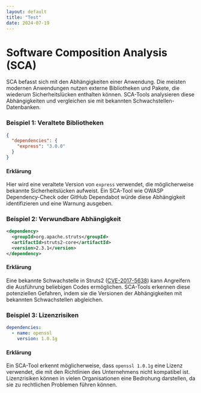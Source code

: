 ```yaml
---
layout: default
title: "Test"
date: 2024-07-19
---
```


# Software Composition Analysis (SCA)

SCA befasst sich mit den Abhängigkeiten einer Anwendung. Die meisten modernen Anwendungen nutzen externe Bibliotheken und Pakete, die wiederum Sicherheitslücken enthalten können. SCA-Tools analysieren diese Abhängigkeiten und vergleichen sie mit bekannten Schwachstellen-Datenbanken.

### Beispiel 1: Veraltete Bibliotheken

```json
{
  "dependencies": {
    "express": "3.0.0"
  }
}
```

#### Erklärung
Hier wird eine veraltete Version von `express` verwendet, die möglicherweise bekannte Sicherheitslücken aufweist. Ein SCA-Tool wie OWASP Dependency-Check oder GitHub Dependabot würde diese Abhängigkeit identifizieren und eine Warnung ausgeben.

### Beispiel 2: Verwundbare Abhängigkeit

```xml
<dependency>
  <groupId>org.apache.struts</groupId>
  <artifactId>struts2-core</artifactId>
  <version>2.3.1</version>
</dependency>
```

#### Erklärung
Eine bekannte Schwachstelle in Struts2 ([CVE-2017-5638](https://nvd.nist.gov/vuln/detail/CVE-2017-5638)) kann Angreifern die Ausführung beliebigen Codes ermöglichen. SCA-Tools erkennen diese potenziellen Gefahren, indem sie die Versionen der Abhängigkeiten mit bekannten Schwachstellen abgleichen.

### Beispiel 3: Lizenzrisiken

```yaml
dependencies:
  - name: openssl
    version: 1.0.1g
```

#### Erklärung
Ein SCA-Tool erkennt möglicherweise, dass `openssl 1.0.1g` eine Lizenz verwendet, die mit den Richtlinien des Unternehmens nicht kompatibel ist. Lizenzrisiken können in vielen Organisationen eine Bedrohung darstellen, da sie zu rechtlichen Problemen führen können.
